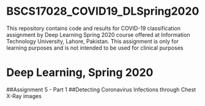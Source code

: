# BSCS17028_COVID19_DLSpring2020
This repository contains code and results for COVID-19 classification assignment by Deep Learning Spring 2020 course offered at Information Technology University, Lahore, Pakistan. This assignment is only for learning purposes and is not intended to be used for clinical purposes

# Deep Learning, Spring 2020
##Assignment 5 - Part 1
##Detecting Coronavirus Infections through Chest X-Ray images
